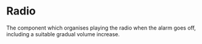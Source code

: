 # Radio

The component which organises playing the radio when the alarm goes off, including a suitable gradual volume increase.
